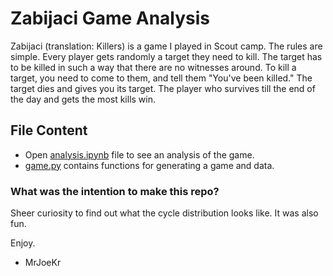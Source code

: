 # Zabijaci Game Analysis

Zabijaci (translation: Killers) is a game I played in Scout camp. The rules are simple. Every player gets randomly a target they need to kill. The target has to be killed in such a way that there are no witnesses around. To kill a target, you need to come to them, and tell them "You've been killed." The target dies and gives you its target. The player who survives till the end of the day and gets the most kills win.

## File Content

* Open [analysis.ipynb](./analysis.ipynb) file to see an analysis of the game.
* [game.py](./game.py) contains functions for generating a game and data.

### What was the intention to make this repo?

Sheer curiosity to find out what the cycle distribution looks like. It was also fun.

Enjoy.
- MrJoeKr